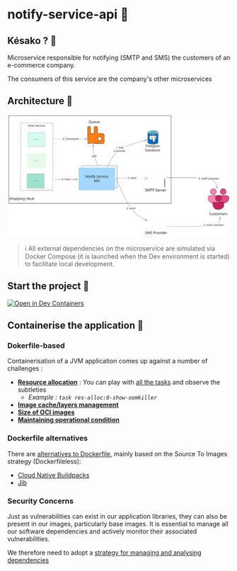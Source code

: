 # notify-service-api 📢

## Késako ? 🧐
Microservice responsible for notifying (SMTP and SMS) the customers of an e-commerce company.

The consumers of this service are the company's other microservices

## Architecture 📐

![Architecture](./docs/images/archi.excalidraw.svg)

> ℹ️ All external dependencies on the microservice are simulated via Docker Compose (it is launched when the Dev environment is started) to facilitate local development.

## Start the project 🚀

[![Open in Dev Containers](https://img.shields.io/static/v1?label=Dev%20Containers&message=Open&color=blue&logo=visualstudiocode)](https://vscode.dev/redirect?url=vscode://ms-vscode-remote.remote-containers/cloneInVolume?url=https://github.com/nzuguem/notify-service-api)

## Containerise the application 🐳

### Dokerfile-based

Containerisation of a JVM application comes up against a number of challenges :

- [**Resource allocation**](demos/resources-allocation) : You can play with [all the tasks](demos/resources-allocation/tasks.yml) and observe the subtleties
  - *Example : `task res-alloc:0-show-oomkiller`*
- [**Image cache/layers management**](demos/caching)
- [**Size of OCI images**](demos/sizing/)
- [**Maintaining operational condition**](demos/mco/)


### Dockerfile alternatives

There are [alternatives to Dockerfile](demos/alt-dockerfiles/tasks.yml), mainly based on the Source To Images strategy (Dockerfileless):

- [Cloud Native Buildpacks][cnb-doc]
- [Jib][jib-gh]

### Security Concerns

Just as vulnerabilities can exist in our application libraries, they can also be present in our images, particularly base images. It is essential to manage all our software dependencies and actively monitor their associated vulnerabilities.

We therefore need to adopt a [strategy for managing and analysing dependencies](demos/security/tasks.yml)

<!-- Links -->
[cnb-doc]: https://buildpacks.io/
[jib-gh]: https://github.com/GoogleContainerTools/jib
